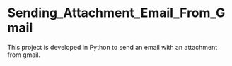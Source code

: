 # Sending_Attachment_Email_From_Gmail
This project is developed in Python to send an email with an attachment from gmail.
